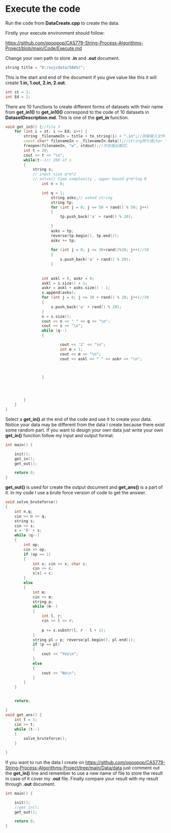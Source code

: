 # Execute the code

Run the code from **DataCreate.cpp** to create the data.

Firstly your execute environment should follow:

https://github.com/opoopop/CAS779-String-Process-Algorithms-Project/blob/main/Code/Execute.md

Change your own path to store **.in** and **.out** document.

```c++
string title = "D:/xujcdata/5045/";
```

This is the start and end of the document if you give value like this it will create **1.in, 1.out, 2.in, 2.out**.

```c++
int st = 1;
int Ed = 2;
```

There are 10 functions to create different forms of datasets with their name from **get_in1()** to **get_in10()** correspond to the code of 10 datasets in **DatasetDescription.md**. This is one of the **get_in** function.

```c++
void get_in3() {//file 3
    for (int i = st; i <= Ed; i++) {
        string _filenameIn = title + to_string(i) + ".in";//拼接输入文件名;
        const char* filenameIn = _filenameIn.data();//string转化成char *;
        freopen(filenameIn, "w", stdout);//开启输出模式;
        int t = 20;
        cout << t << "\n";
        while(t--)// 200 of s 
        {
            string s;
            // input size q*m*2
            // solve() time complexity , upper bound q*m*log N 
                int n = 0;

                int q = 1;
                    string asks;// asked string 
                    string tp;
                    for (int j = 0; j <= 50 + rand() % 50; j++)
                    {
                        tp.push_back('a' + rand() % 20);
                        
                    }
                    asks = tp;
                    reverse(tp.begin(), tp.end());
                    asks += tp;
                   
                    for (int j = 0; j <= 30+rand()%20; j++)//50
                    {
                        s.push_back('a' + rand() % 20);
                    }
                    
                    
                int askl = 0, askr = 0;
                askl = s.size() + 1;
                askr = askl + asks.size() - 1;
                s.append(asks);
                for (int j = 0; j <= 30 + rand() % 20; j++)//50
                {
                    s.push_back('a' + rand() % 20);
                }
                n = s.size();
                cout << n << " " << q << "\n";
                cout << s << "\n";
                while (q--)
                {

                        cout << '2' << "\n";
                        int m = 1;
                        cout << m << "\n";
                        cout << askl << " " << askr << "\n";



                }

  


        }
    }
}
```

Select a **get_in()** at the end of the code and use it to create your data. Notice your data may be different from the data I create because there exist some random part. If you want to design your own data just write your own **get_in()** function follow my input and output format.

```C++
int main() {

    init();
    get_in();
    get_out();

    return 0;
}
```

**get_out()** is used for create the output document and **get_ans()** is a part of it. In my code I use a brute force version of code to get the answer.

```c++
void solve_bruteforce()
{
    int n,q;
    cin >> n >> q;
    string s;
    cin >> s;
    s = '0' + s;
    while (q--)
    {
        int op;
        cin >> op;
        if (op == 1)
        {
            int x; cin >> x; char c;
            cin >> c;
            s[x] = c;
        }
        else
        {
            int m;
            cin >> m;
            string p;
            while (m--)
            {
                int l, r;
                cin >> l >> r;
               
                p += s.substr(l, r - l + 1);
            }
            string pl = p; reverse(pl.begin(), pl.end());
            if (p == pl)
            {
                cout << "Yes\n";
            }
            else
            {
                cout << "No\n";
            }
        }
    }


    return;

}
void get_ans() {
    int t = 1;
    cin >> t;
    while (t--)
    {
        solve_bruteforce();
    }

}
```
If you want to run the data I create on https://github.com/opoopop/CAS779-String-Process-Algorithms-Project/tree/main/Data/data just comment out the **get_in()** line and remember to use a new name of file to store the result in case of it cover my **.out** file. Finally compare your result with my result through **.out** document.
```C++
int main() {

    init();
    //get_in();
    get_out();

    return 0;
}
```
